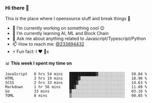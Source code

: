 ### Hi there 👋

<!--
**a233894432/a233894432** is a ✨ _special_ ✨ repository because its `README.md` (this file) appears on your GitHub profile.

Here are some ideas to get you started:

- 🔭 I’m currently working on ...
- 🌱 I’m currently learning ...
- 👯 I’m looking to collaborate on ...
- 🤔 I’m looking for help with ...
- 💬 Ask me about ...
- 📫 How to reach me: ...
- 😄 Pronouns: ...
- ⚡ Fun fact: ...
-->
 
 
This is the place where I opensource stuff and break things :rofl:

- 🔭 I’m currently working on something cool :wink:
- 🌱 I’m currently learning AI, ML and Block Chain
- 💬 Ask me about anything related to Javascript/Typescript/Python
- 📫 How to reach me: [@233894432](https://twitter.com/233894432)
- ⚡ Fun fact: I :heart: :dog:s

📊 **This week I spent my time on**
<!--START_SECTION:waka-->

```text
JavaScript   8 hrs 54 mins   ████████████▓░░░░░░░░░░░░   50.84 %
HTML         3 hrs 19 mins   ████▓░░░░░░░░░░░░░░░░░░░░   18.96 %
SCSS         2 hrs 33 mins   ███▓░░░░░░░░░░░░░░░░░░░░░   14.63 %
Markdown     1 hr 56 mins    ██▓░░░░░░░░░░░░░░░░░░░░░░   11.09 %
Go           33 mins         ▓░░░░░░░░░░░░░░░░░░░░░░░░   03.16 %
TOML         8 mins          ▒░░░░░░░░░░░░░░░░░░░░░░░░   00.85 %
```

<!--END_SECTION:waka-->
